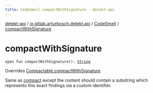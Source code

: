 ```yaml
---
title: CodeSmell.compactWithSignature - detekt-api
---
```


[detekt-api](../../index.html) / [io.gitlab.arturbosch.detekt.api](../index.html) / [CodeSmell](index.html) / [compactWithSignature](./compact-with-signature.html)

# compactWithSignature

`open fun compactWithSignature(): `[`String`](https://kotlinlang.org/api/latest/jvm/stdlib/kotlin/-string/index.html)

Overrides [Compactable.compactWithSignature](../-compactable/compact-with-signature.html)

Same as [compact](../-compactable/compact.html) except the content should contain a substring which represents
this exact findings via a custom identifier.

